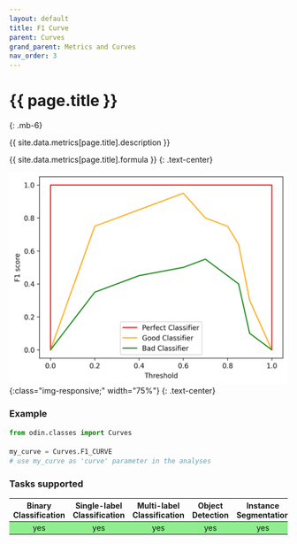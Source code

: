 ```yaml
---
layout: default
title: F1 Curve
parent: Curves
grand_parent: Metrics and Curves
nav_order: 3
---
```


# {{ page.title }}
{: .mb-6}

{{ site.data.metrics[page.title].description }}

{{ site.data.metrics[page.title].formula }}
{: .text-center}

![f1_curve](../../img/metrics/f1_curve.png){:class="img-responsive;" width="75%"}
{: .text-center}

### Example
```py
from odin.classes import Curves

my_curve = Curves.F1_CURVE
# use my_curve as 'curve' parameter in the analyses
```

### Tasks supported
<table>
  <thead>
    <tr class="header">
      <th>Binary Classification</th>
      <th>Single-label Classification</th>
      <th>Multi-label Classification</th>
      <th>Object Detection</th>
      <th>Instance Segmentation</th>
    </tr>
  </thead>
  <tbody>
    <tr style="text-align:center;">
      <td style="background:lightgreen;">yes</td>
      <td style="background:lightgreen;">yes</td>
      <td style="background:lightgreen;">yes</td>
      <td style="background:lightgreen;">yes</td>
      <td style="background:lightgreen;">yes</td>
    </tr>
  </tbody>
</table>
